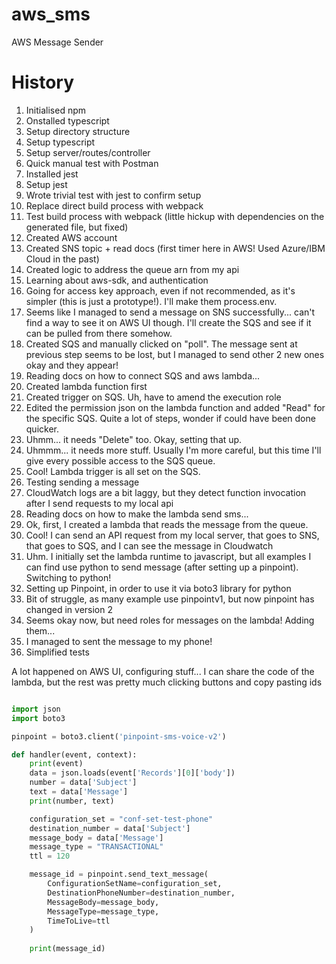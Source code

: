 # aws_sms
AWS Message Sender

# History

1. Initialised npm
2. Onstalled typescript
3. Setup directory structure
4. Setup typescript
5. Setup server/routes/controller
6. Quick manual test with Postman
7. Installed jest
8. Setup jest
9. Wrote trivial test with jest to confirm setup
10. Replace direct build process with webpack
11. Test build process with webpack (little hickup with dependencies on the generated file, but fixed)
12. Created AWS account
13. Created SNS topic + read docs (first timer here in AWS! Used Azure/IBM Cloud in the past)
14. Created logic to address the queue arn from my api
15. Learning about aws-sdk, and authentication
16. Going for access key approach, even if not recommended, as it's simpler (this is just a prototype!). I'll make them process.env.
17. Seems like I managed to send a message on SNS successfully... can't find a way to see it on AWS UI though. I'll create the SQS and see if it can be pulled from there somehow.
18. Created SQS and manually clicked on "poll". The message sent at previous step seems to be lost, but I managed to send other 2 new ones okay and they appear!
19. Reading docs on how to connect SQS and aws lambda...
20. Created lambda function first
21. Created trigger on SQS. Uh, have to amend the execution role
22. Edited the permission json on the lambda function and added "Read" for the specific SQS. Quite a lot of steps, wonder if could have been done quicker.
23. Uhmm... it needs "Delete" too. Okay, setting that up.
24. Uhmmm... it needs more stuff. Usually I'm more careful, but this time I'll give every possible access to the SQS queue.
25. Cool! Lambda trigger is all set on the SQS.
26. Testing sending a message
27. CloudWatch logs are a bit laggy, but they detect function invocation after I send requests to my local api
28. Reading docs on how to make the lambda send sms...
29. Ok, first, I created a lambda that reads the message from the queue.
30. Cool! I can send an API request from my local server, that goes to SNS, that goes to SQS, and I can see the message in Cloudwatch
31. Uhm. I initially set the lambda runtime to javascript, but all examples I can find use python to send message (after setting up a pinpoint). Switching to python!
32. Setting up Pinpoint, in order to use it via boto3 library for python
33. Bit of struggle, as many example use pinpointv1, but now pinpoint has changed in version 2
34. Seems okay now, but need roles for messages on the lambda! Adding them...
35. I managed to sent the message to my phone!
36. Simplified tests

A lot happened on AWS UI, configuring stuff... I can share the code of the lambda, but the rest was pretty much clicking buttons and copy pasting ids

```python

import json
import boto3

pinpoint = boto3.client('pinpoint-sms-voice-v2')

def handler(event, context):
    print(event)
    data = json.loads(event['Records'][0]['body'])
    number = data['Subject']
    text = data['Message']
    print(number, text)

    configuration_set = "conf-set-test-phone"
    destination_number = data['Subject']
    message_body = data['Message']
    message_type = "TRANSACTIONAL"
    ttl = 120

    message_id = pinpoint.send_text_message(
        ConfigurationSetName=configuration_set,
        DestinationPhoneNumber=destination_number,
        MessageBody=message_body,
        MessageType=message_type,
        TimeToLive=ttl
    )
    
    print(message_id)

```